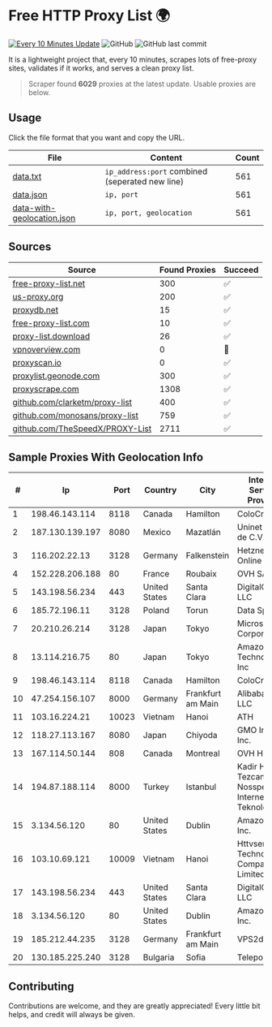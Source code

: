 
# Free HTTP Proxy List 🌍

[![Every 10 Minutes Update](https://github.com/mertguvencli/http-proxy-list/actions/workflows/main.yml/badge.svg?branch=main)](https://github.com/mertguvencli/http-proxy-list/actions/workflows/main.yml)
![GitHub](https://img.shields.io/github/license/mertguvencli/http-proxy-list)
![GitHub last commit](https://img.shields.io/github/last-commit/mertguvencli/http-proxy-list)

It is a lightweight project that, every 10 minutes, scrapes lots of free-proxy sites, validates if it works, and serves a clean proxy list.


> Scraper found **6029** proxies at the latest update. Usable proxies are below.

## Usage

Click the file format that you want and copy the URL.


|File|Content|Count|
|----|-------|-----|
|[data.txt](https://raw.githubusercontent.com/mertguvencli/http-proxy-list/main/proxy-list/data.txt)|`ip_address:port` combined (seperated new line)|561|
|[data.json](https://raw.githubusercontent.com/mertguvencli/http-proxy-list/main/proxy-list/data.json)|`ip, port`|561|
|[data-with-geolocation.json](https://raw.githubusercontent.com/mertguvencli/http-proxy-list/main/proxy-list/data-with-geolocation.json)|`ip, port, geolocation`|561|

## Sources

|Source|Found Proxies|Succeed|
|------|-------------|-------|
|[free-proxy-list.net](https://free-proxy-list.net)|300|✅|
|[us-proxy.org](https://www.us-proxy.org)|200|✅|
|[proxydb.net](http://proxydb.net)|15|✅|
|[free-proxy-list.com](https://free-proxy-list.com/?page=&port=&type%5B%5D=http&type%5B%5D=https&up_time=0&search=Search)|10|✅|
|[proxy-list.download](https://www.proxy-list.download/HTTP)|26|✅|
|[vpnoverview.com](https://vpnoverview.com/privacy/anonymous-browsing/free-proxy-servers)|0|🚫|
|[proxyscan.io](https://www.proxyscan.io)|0|✅|
|[proxylist.geonode.com](https://proxylist.geonode.com/api/proxy-list?limit=300&page=1&sort_by=lastChecked&sort_type=desc&protocols=http,https)|300|✅|
|[proxyscrape.com](https://api.proxyscrape.com/v2/?request=displayproxies&protocol=http&timeout=10000&country=all&ssl=all&anonymity=all)|1308|✅|
|[github.com/clarketm/proxy-list](https://raw.githubusercontent.com/clarketm/proxy-list/master/proxy-list-raw.txt)|400|✅|
|[github.com/monosans/proxy-list](https://raw.githubusercontent.com/monosans/proxy-list/main/proxies/http.txt)|759|✅|
|[github.com/TheSpeedX/PROXY-List](https://raw.githubusercontent.com/TheSpeedX/PROXY-List/master/http.txt)|2711|✅|


## Sample Proxies With Geolocation Info

|#|Ip|Port|Country|City|Internet Service Provider|
|-|--|----|-------|----|-------------------------|
|1|198.46.143.114|8118|Canada|Hamilton|ColoCrossing|
|2|187.130.139.197|8080|Mexico|Mazatlán|Uninet S.A. de C.V.|
|3|116.202.22.13|3128|Germany|Falkenstein|Hetzner Online GmbH|
|4|152.228.206.188|80|France|Roubaix|OVH SAS|
|5|143.198.56.234|443|United States|Santa Clara|DigitalOcean, LLC|
|6|185.72.196.11|3128|Poland|Torun|Data Space|
|7|20.210.26.214|3128|Japan|Tokyo|Microsoft Corporation|
|8|13.114.216.75|80|Japan|Tokyo|Amazon Technologies Inc|
|9|198.46.143.114|8118|Canada|Hamilton|ColoCrossing|
|10|47.254.156.107|8000|Germany|Frankfurt am Main|Alibaba.com LLC|
|11|103.16.224.21|10023|Vietnam|Hanoi|ATH|
|12|118.27.113.167|8080|Japan|Chiyoda|GMO Internet, Inc.|
|13|167.114.50.144|808|Canada|Montreal|OVH Hosting|
|14|194.87.188.114|8000|Turkey|Istanbul|Kadir Huseyin Tezcan Nosspeed Internet Teknolojileri|
|15|3.134.56.120|80|United States|Dublin|Amazon.com, Inc.|
|16|103.10.69.121|10009|Vietnam|Hanoi|Httvserver Technology Company Limited|
|17|143.198.56.234|443|United States|Santa Clara|DigitalOcean, LLC|
|18|3.134.56.120|80|United States|Dublin|Amazon.com, Inc.|
|19|185.212.44.235|3128|Germany|Frankfurt am Main|VPS2day.com|
|20|130.185.225.240|3128|Bulgaria|Sofia|Telepoint Ltd|



## Contributing

Contributions are welcome, and they are greatly appreciated! Every
little bit helps, and credit will always be given.

